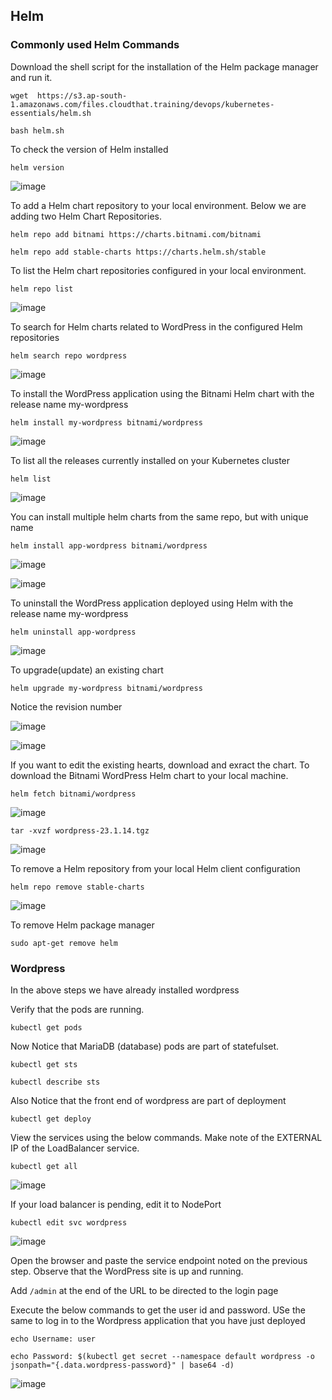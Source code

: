 ## Helm

### Commonly used Helm Commands

Download the shell script for the installation of the Helm package manager and run it.
```
wget  https://s3.ap-south-1.amazonaws.com/files.cloudthat.training/devops/kubernetes-essentials/helm.sh
```
```
bash helm.sh
```
To check the version of Helm installed
```
helm version
```
![image](https://github.com/user-attachments/assets/5046f1d4-9852-4bd3-ad7a-29657fe898c9)


To add a Helm chart repository to your local environment. Below we are adding two Helm Chart Repositories.
```
helm repo add bitnami https://charts.bitnami.com/bitnami 
```
```
helm repo add stable-charts https://charts.helm.sh/stable
```
To list the Helm chart repositories configured in your local environment.
```
helm repo list
```
![image](https://github.com/user-attachments/assets/ef243759-863c-4977-9bb3-0eea3da0b665)


To search for Helm charts related to WordPress in the configured Helm repositories
```
helm search repo wordpress
```
![image](https://github.com/user-attachments/assets/e264bd08-316b-46dc-83f0-725ac4b03960)

To install the WordPress application using the Bitnami Helm chart with the release name my-wordpress
```
helm install my-wordpress bitnami/wordpress
```
![image](https://github.com/user-attachments/assets/c53bf031-dbcf-4e41-b864-070e665f745a)

To list all the releases currently installed on your Kubernetes cluster
```
helm list
```
![image](https://github.com/user-attachments/assets/5f38ada0-d113-4172-9c34-7df08b08005b)

You can install multiple helm charts from the same repo, but with unique name
```
helm install app-wordpress bitnami/wordpress
```
![image](https://github.com/user-attachments/assets/4292aae2-bfc9-4327-97f9-70a7db03564a)

![image](https://github.com/user-attachments/assets/c018071f-d7c5-4fb6-8f03-0be1f024a9cb)


To uninstall the WordPress application deployed using Helm with the release name my-wordpress
```
helm uninstall app-wordpress
```
![image](https://github.com/user-attachments/assets/c4a2e037-7e7b-49d9-90dd-9a879af404fc)

To upgrade(update) an existing chart
```
helm upgrade my-wordpress bitnami/wordpress
```
Notice the revision number

![image](https://github.com/user-attachments/assets/b9c7ff52-174f-49cd-8894-3eaa5722fdf4)

![image](https://github.com/user-attachments/assets/cdfad5e3-7732-4516-bd04-0fac913e48ec)


If you want to edit the existing hearts, download and exract the chart. To download the Bitnami WordPress Helm chart to your local machine.
```
helm fetch bitnami/wordpress
```
![image](https://github.com/user-attachments/assets/007331d8-84ee-4eab-99f0-c2b4c5ecbf9c)
```
tar -xvzf wordpress-23.1.14.tgz
```
![image](https://github.com/user-attachments/assets/d6af6ab5-1c6c-43e2-b7aa-f8a4ba9879c7)


To remove a Helm repository from your local Helm client configuration
```
helm repo remove stable-charts
```
![image](https://github.com/user-attachments/assets/5df841f2-e31a-48bf-9103-64601a295288)

To remove Helm package manager
```
sudo apt-get remove helm
```

### Wordpress 
In the above steps we have already installed wordpress

Verify that the pods are running.
```
kubectl get pods
```
Now Notice that MariaDB (database) pods are part of statefulset.
```
kubectl get sts
```
```
kubectl describe sts
```
Also Notice that the front end of wordpress are part of deployment
```
kubectl get deploy
```
View the services using the below commands. Make note of the EXTERNAL IP of the LoadBalancer service.
```
kubectl get all
```
![image](https://github.com/user-attachments/assets/ab1422ae-22e8-466f-a3f7-e0442afa694f)

If your load balancer is pending, edit it to NodePort

```
kubectl edit svc wordpress
```
![image](https://github.com/user-attachments/assets/0013d353-1dfc-434e-b1a2-ecf0695b1c26)

Open the browser and paste the service endpoint noted on the previous step. Observe that the WordPress site is up and running.

Add `/admin` at the end of the URL to be directed to the login page

Execute the below commands to get the user id and password. USe the same to log in to the Wordpress application that you have just deployed
```
echo Username: user
```
```
echo Password: $(kubectl get secret --namespace default wordpress -o jsonpath="{.data.wordpress-password}" | base64 -d)
```
![image](https://github.com/user-attachments/assets/4bbcd347-3726-434a-95aa-6b1343b6cc22)


 
 

